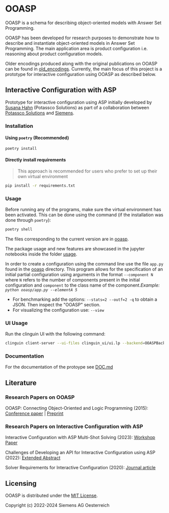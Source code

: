 # OOASP

OOASP is a schema for describing object-oriented models with Answer Set Programming.

OOASP has been developed for research purposes to demonstrate how to describe and instantiate object-oriented models in Answer Set Programming.
The main application area is product configuration i.e. reasoning about product configuration models.

Older encodings produced along with the original publications on OOASP can be found in [old_encodings](old_encodings).
Currently, the main focus of this project is a prototype for interactive configuration using OOASP as described below.

## Interactive Configuration with ASP

Prototype for interactive configuration using ASP initially developed by [Susana Hahn](https://github.com/susuhahnml) (Potassco Solutions) as part of a collaboration between [Potassco Solutions](https://potassco.com/) and [Siemens](https://www.siemens.com/innovation).

### Installation

#### Using `poetry` (Recommended)

```bash
poetry install
```
#### Directly install requirements

> This approach is recommended for users who prefer to set up their own virtual environment

```bash
pip install -r requirements.txt
```

### Usage

Before running any of the programs, make sure the virtual environment has been activated. This can be done using the command (if the installation was done through `poetry`):
```bash
poetry shell
```

The files corresponding to the current version are in [ooasp](ooasp).

The package usage and new features are showcased in the jupyter notebooks inside the folder [usage](usage).

In order to create a configuration using the command line use the file `app.py` found in the [ooasp](ooasp) directory. This program allows for the specification of an initial partial configuration using arguments in the format `--component N` where `N` refers to the number of components present in the initial configuration and `component` to the class name of the component.*Example: `python ooasp/app.py --elementA 5`*

- For benchmarking add the options: `--stats=2 --outf=2 -q` to obtain a JSON. Then inspect the "OOASP" section.
- For visualizing the configuration use: `--view`

### UI Usage

Run the clinguin UI with the following command:

```bash
clinguin client-server --ui-files clinguin_ui/ui.lp --backend=OOASPBackend --clingraph-files ooasp/encodings/viz_config.lp --default-graph=config --custom-classes clinguin_ui/ooasp_backend.py --domain-files examples/racks/kb.lp
```

### Documentation

For the documentation of the protoype see [DOC.md](DOC.md)

## Literature

### Research Papers on OOASP

OOASP: Connecting Object-Oriented and Logic Programming (2015): [Conference paper](https://doi.org/10.1007/978-3-319-23264-5_28) | [Preprint](https://arxiv.org/abs/1508.03032)

### Research Papers on Interactive Configuration with ASP

Interactive Configuration with ASP Multi-Shot Solving (2023): [Workshop Paper](https://ceur-ws.org/Vol-3509/paper13.pdf )

Challenges of Developing an API for Interactive Configuration using ASP (2022): [Extended Abstract](http://www.kr.tuwien.ac.at/events/taasp22/papers/TAASP_2022_paper_5.pdf)

Solver Requirements for Interactive Configuration (2020): [Journal article](https://www.jucs.org/jucs_26_3/solver_requirements_for_interactive.html)

## Licensing

OOASP is distributed under the [MIT License](LICENSE).

Copyright (c) 2022-2024 Siemens AG Oesterreich
